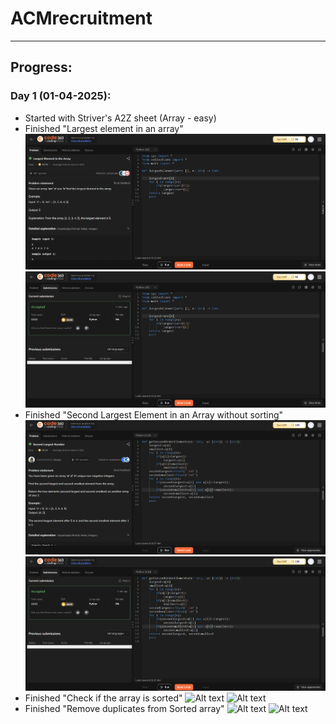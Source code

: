 # ACMrecruitment
***
## Progress:
### Day 1 (01-04-2025):
  - Started with Striver's A2Z sheet (Array - easy)
  - Finished "Largest element in an array"
    ![Alt text](Screenshots/LargestElementInTheArray1.png)
    ![Alt text](Screenshots/LargestElementInTheArray2.png)
  - Finished "Second Largest Element in an Array without sorting"
    ![Alt text](Screenshots/SecondLargestElementinanArraywithoutsorting1.png)
    ![Alt text](Screenshots/SecondLargestElementinanArraywithoutsorting2.png)
  - Finished "Check if the array is sorted"
    ![Alt text]()
    ![Alt text]()
  - Finished "Remove duplicates from Sorted array"
    ![Alt text]()
    ![Alt text]()

